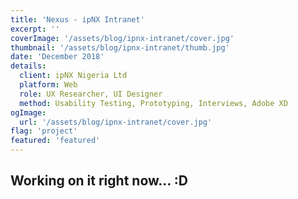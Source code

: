 ```yaml
---
title: 'Nexus - ipNX Intranet'
excerpt: ''
coverImage: '/assets/blog/ipnx-intranet/cover.jpg'
thumbnail: '/assets/blog/ipnx-intranet/thumb.jpg'
date: 'December 2018'
details:
  client: ipNX Nigeria Ltd
  platform: Web
  role: UX Researcher, UI Designer
  method: Usability Testing, Prototyping, Interviews, Adobe XD
ogImage:
  url: '/assets/blog/ipnx-intranet/cover.jpg'
flag: 'project'
featured: 'featured'
---
```


## Working on it right now... :D
